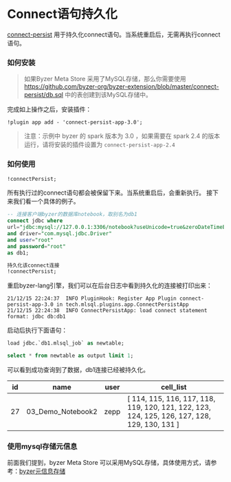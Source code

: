# Connect语句持久化

[connect-persist](https://github.com/byzer-org/byzer-extension/tree/master/connect-persist) 用于持久化connect语句。当系统重启后，无需再执行connect语句。

### 如何安装

> 如果Byzer Meta Store 采用了MySQL存储，那么你需要使用 https://github.com/byzer-org/byzer-extension/blob/master/connect-persist/db.sql
> 中的表创建到该MySQL存储中。

完成如上操作之后，安装插件：

```
!plugin app add - 'connect-persist-app-3.0';
```

> 注意：示例中 byzer 的 spark 版本为 3.0 ，如果需要在 spark 2.4 的版本运行，请将安装的插件设置为 `connect-persist-app-2.4`


### 如何使用

```sql
!connectPersist;
```

所有执行过的connect语句都会被保留下来。当系统重启后，会重新执行。 接下来我们看一个具体的例子。

```sql
-- 连接客户端byzer的数据库notebook，取别名为db1
connect jdbc where
url="jdbc:mysql://127.0.0.1:3306/notebook?useUnicode=true&zeroDateTimeBehavior=convertToNull&characterEncoding=UTF-8&zeroDateTimeBehavior=convertToNull&tinyInt1isBit=false&autoReconnect=true&failOverReadOnly=false"
and driver="com.mysql.jdbc.Driver"
and user="root"
and password="root"
as db1;

持久化该connect连接
!connectPersist;
```

重启byzer-lang引擎，我们可以在后台日志中看到持久化的连接被打印出来：

```
21/12/15 22:24:37  INFO PluginHook: Register App Plugin connect-persist-app-3.0 in tech.mlsql.plugins.app.ConnectPersistApp
21/12/15 22:24:38  INFO ConnectPersistApp: load connect statement format: jdbc db:db1
```

启动后执行下面语句：

```sql
load jdbc.`db1.mlsql_job` as newtable;

select * from newtable as output limit 1;
```

可以看到成功查询到了数据，db1连接已经被持久化。


| id   | name              | user | cell_list                                                    |
| ---- | ----------------- | ---- | ------------------------------------------------------------ |
| 27   | 03_Demo_Notebook2 | zepp | [ 114, 115, 116, 117, 118, 119, 120, 121, 122, 123, 124, 125, 126, 127, 128, 129, 130, 131 ] |
### 使用mysql存储元信息

前面我们提到，byzer Meta Store 可以采用MySQL存储，具体使用方式，请参考：[byzer元信息存储](/byzer-lang/zh-cn/developer/api/meta_store.md)

